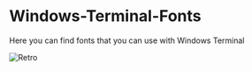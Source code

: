 
# Windows-Terminal-Fonts

Here you can find fonts that you can use with Windows Terminal

![Retro](https://github.com/aavdberg/Windows-Terminal-Fonts/images/retro_font_in_windows_terminal.png)
